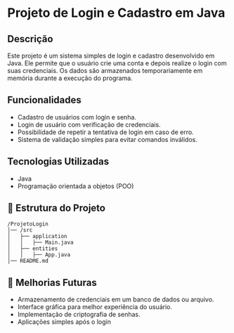 #  Projeto de Login e Cadastro em Java

##  Descrição

Este projeto é um sistema simples de login e cadastro desenvolvido em Java. Ele permite que o usuário crie uma conta e depois realize o login com suas credenciais. Os dados são armazenados temporariamente em memória durante a execução do programa.

##  Funcionalidades

- Cadastro de usuários com login e senha.
- Login de usuário com verificação de credenciais.
- Possibilidade de repetir a tentativa de login em caso de erro.
- Sistema de validação simples para evitar comandos inválidos.

##  Tecnologias Utilizadas

- Java
- Programação orientada a objetos (POO)

## 📂 Estrutura do Projeto

```
/ProjetoLogin
│── /src
│   ├── application
│   │   ├── Main.java
│   ├── entities
│   │   ├── App.java
│── README.md
```

## 📌 Melhorias Futuras

- Armazenamento de credenciais em um banco de dados ou arquivo.
- Interface gráfica para melhor experiência do usuário.
- Implementação de criptografia de senhas.
- Aplicações simples após o login
